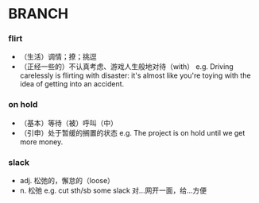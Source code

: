 BRANCH
===  
### flirt
- （生活）调情；撩；挑逗
- （正经一些的）不认真考虑、游戏人生般地对待（with） e.g. Driving carelessly is flirting with disaster: it's almost like you're toying with the idea of getting into an accident.

### on hold
- （基本）等待（被）呼叫（中）
- （引申）处于暂缓的搁置的状态 e.g. The project is on hold until we get more money.

### slack
- adj. 松弛的，懈怠的（loose）
- n. 松弛 e.g. cut sth/sb some slack 对...网开一面，给...方便